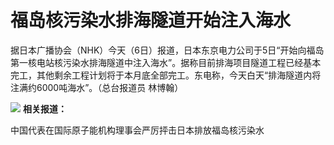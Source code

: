 

# 福岛核污染水排海隧道开始注入海水

据日本广播协会（NHK）今天（6日）报道，日本东京电力公司于5日“开始向福岛第一核电站核污染水排海隧道中注入海水”。据称目前排海项目隧道工程已经基本完工，其他剩余工程计划将于本月底全部完工。东电称，今天白天“排海隧道内将注满约6000吨海水”。（总台报道员
林博翰）

![](https://inews.gtimg.com/news_bt/OuoK7TUYSejb3O4FeuPtyN2q4wR6o_rE05kClNk5K8KgkAA/1000)
**相关报道：**

中国代表在国际原子能机构理事会严厉抨击日本排放福岛核污染水


